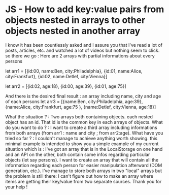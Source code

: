 
# JS - How to add key:value pairs from objects nested in arrays to other objects nested in another array

I know it has been countlessly asked and I assure you that I've read a lot of posts, articles, etc. and watched a lot of videos but nothing seem to click.
so there we go :
Here are 2 arrays with partial informations about every persons

let arr1 = [{id:00, name:Ben, city:Philadelphia}, {id:01, name:Alice, city:Frankfurt}, {id:02, name:Detlef, city:Vienna}]

let arr2 = [{id:02, age:18}, {id:00, age:39}, {id:01, age:75}]

And there is the desired final result : an array including name, city and age of each persons
let arr3 = [{name:Ben, city:Philadelphia, age:39}, {name:Alice, city:Frankfurt, age:75 }, {name:Detlef, city:Vienna, age:18}]

What'the situation ? : Two arrays both containing objects. each nested object has an id. That id is the common key in each arrays of objects.
What do you want to do ? : I want to create a third array including informations from both arrays (from arr1 : name and city ; from arr2:age).
What have you tried so far ? : I couldn't manage to achieve anything worth showing. this minimal example is intended to show you a simple example of my current situation which is : I've got an array that is in the LocalStorage on one hand and an API on the other, both contain some infos regarding particular objects (let say persons). I want to create an array that will contain all the information regarding each person for easier manipulation afterward (DOM generation, etc.).
I've manage to store both arrays in two "local" arrays but the problem is still there: I can't figure out how to make an array where items are getting their key/value from two separate sources.
Thank you for your help !

        